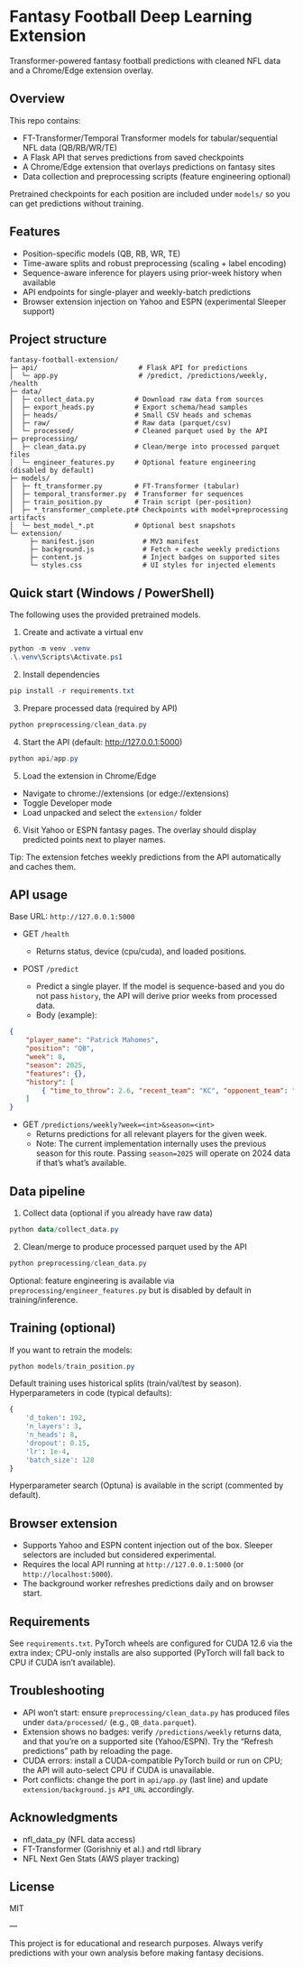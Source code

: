 # Fantasy Football Deep Learning Extension

Transformer-powered fantasy football predictions with cleaned NFL data and a Chrome/Edge extension overlay.

## Overview

This repo contains:
- FT-Transformer/Temporal Transformer models for tabular/sequential NFL data (QB/RB/WR/TE)
- A Flask API that serves predictions from saved checkpoints
- A Chrome/Edge extension that overlays predictions on fantasy sites
- Data collection and preprocessing scripts (feature engineering optional)

Pretrained checkpoints for each position are included under `models/` so you can get predictions without training.

## Features

- Position-specific models (QB, RB, WR, TE)
- Time-aware splits and robust preprocessing (scaling + label encoding)
- Sequence-aware inference for players using prior-week history when available
- API endpoints for single-player and weekly-batch predictions
- Browser extension injection on Yahoo and ESPN (experimental Sleeper support)

## Project structure

```
fantasy-football-extension/
├─ api/                         # Flask API for predictions
│  └─ app.py                    # /predict, /predictions/weekly, /health
├─ data/
│  ├─ collect_data.py          # Download raw data from sources
│  ├─ export_heads.py          # Export schema/head samples
│  ├─ heads/                   # Small CSV heads and schemas
│  ├─ raw/                     # Raw data (parquet/csv)
│  └─ processed/               # Cleaned parquet used by the API
├─ preprocessing/
│  ├─ clean_data.py            # Clean/merge into processed parquet files
│  └─ engineer_features.py     # Optional feature engineering (disabled by default)
├─ models/
│  ├─ ft_transformer.py        # FT-Transformer (tabular)
│  ├─ temporal_transformer.py  # Transformer for sequences
│  ├─ train_position.py        # Train script (per-position)
│  ├─ *_transformer_complete.pt# Checkpoints with model+preprocessing artifacts
│  └─ best_model_*.pt          # Optional best snapshots
└─ extension/
     ├─ manifest.json            # MV3 manifest
     ├─ background.js            # Fetch + cache weekly predictions
     ├─ content.js               # Inject badges on supported sites
     └─ styles.css               # UI styles for injected elements
```

## Quick start (Windows / PowerShell)

The following uses the provided pretrained models.

1) Create and activate a virtual env

```powershell
python -m venv .venv
.\.venv\Scripts\Activate.ps1
```

2) Install dependencies

```powershell
pip install -r requirements.txt
```

3) Prepare processed data (required by API)

```powershell
python preprocessing/clean_data.py
```

4) Start the API (default: http://127.0.0.1:5000)

```powershell
python api/app.py
```

5) Load the extension in Chrome/Edge

- Navigate to chrome://extensions (or edge://extensions)
- Toggle Developer mode
- Load unpacked and select the `extension/` folder

6) Visit Yahoo or ESPN fantasy pages. The overlay should display predicted points next to player names.

Tip: The extension fetches weekly predictions from the API automatically and caches them.

## API usage

Base URL: `http://127.0.0.1:5000`

- GET `/health`
    - Returns status, device (cpu/cuda), and loaded positions.

- POST `/predict`
    - Predict a single player. If the model is sequence-based and you do not pass `history`, the API will derive prior weeks from processed data.
    - Body (example):

```json
{
    "player_name": "Patrick Mahomes",
    "position": "QB",
    "week": 8,
    "season": 2025,
    "features": {},
    "history": [
        { "time_to_throw": 2.6, "recent_team": "KC", "opponent_team": "LAC", "season": 2025, "week": 6 }
    ]
}
```

- GET `/predictions/weekly?week=<int>&season=<int>`
    - Returns predictions for all relevant players for the given week.
    - Note: The current implementation internally uses the previous season for this route. Passing `season=2025` will operate on 2024 data if that’s what’s available.

## Data pipeline

1) Collect data (optional if you already have raw data)

```powershell
python data/collect_data.py
```

2) Clean/merge to produce processed parquet used by the API

```powershell
python preprocessing/clean_data.py
```

Optional: feature engineering is available via `preprocessing/engineer_features.py` but is disabled by default in training/inference.

## Training (optional)

If you want to retrain the models:

```powershell
python models/train_position.py
```

Default training uses historical splits (train/val/test by season). Hyperparameters in code (typical defaults):

```python
{
    'd_token': 192,
    'n_layers': 3,
    'n_heads': 8,
    'dropout': 0.15,
    'lr': 1e-4,
    'batch_size': 128
}
```

Hyperparameter search (Optuna) is available in the script (commented by default).

## Browser extension

- Supports Yahoo and ESPN content injection out of the box. Sleeper selectors are included but considered experimental.
- Requires the local API running at `http://127.0.0.1:5000` (or `http://localhost:5000`).
- The background worker refreshes predictions daily and on browser start.

## Requirements

See `requirements.txt`. PyTorch wheels are configured for CUDA 12.6 via the extra index; CPU-only installs are also supported (PyTorch will fall back to CPU if CUDA isn’t available).

## Troubleshooting

- API won’t start: ensure `preprocessing/clean_data.py` has produced files under `data/processed/` (e.g., `QB_data.parquet`).
- Extension shows no badges: verify `/predictions/weekly` returns data, and that you’re on a supported site (Yahoo/ESPN). Try the “Refresh predictions” path by reloading the page.
- CUDA errors: install a CUDA-compatible PyTorch build or run on CPU; the API will auto-select CPU if CUDA is unavailable.
- Port conflicts: change the port in `api/app.py` (last line) and update `extension/background.js` `API_URL` accordingly.

## Acknowledgments

- nfl_data_py (NFL data access)
- FT-Transformer (Gorishniy et al.) and rtdl library
- NFL Next Gen Stats (AWS player tracking)

## License

MIT

—

This project is for educational and research purposes. Always verify predictions with your own analysis before making fantasy decisions.
